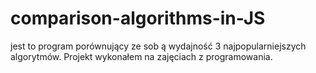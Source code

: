 # comparison-algorithms-in-JS
jest to program porównujący ze sob ą wydajność 3 najpopularniejszych algorytmów.
Projekt wykonałem na zajęciach z programowania.
